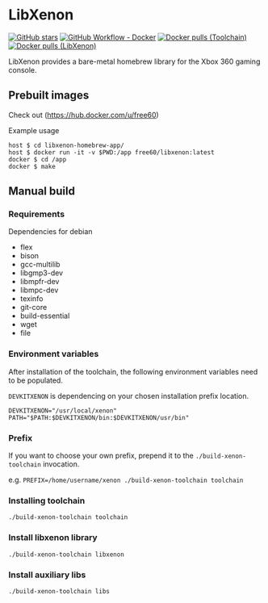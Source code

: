# LibXenon

[![GitHub stars](https://img.shields.io/github/stars/Free60Project/libxenon?style=social)](https://github.com/StoreDev/StoreBot)
[![GitHub Workflow - Docker](https://img.shields.io/github/workflow/status/Free60Project/libxenon/docker?label=docker)](https://github.com/Free60Project/libxenon/actions?query=workflow%3Adocker)
[![Docker pulls (Toolchain)](https://img.shields.io/docker/pulls/free60/toolchain)](https://hub.docker.com/r/free60/toolchain)
[![Docker pulls (LibXenon)](https://img.shields.io/docker/pulls/free60/libxenon)](https://hub.docker.com/r/free60/libxenon)


LibXenon provides a bare-metal homebrew library for the Xbox 360 gaming console.

## Prebuilt images

Check out (https://hub.docker.com/u/free60)

Example usage

```
host $ cd libxenon-homebrew-app/
host $ docker run -it -v $PWD:/app free60/libxenon:latest
docker $ cd /app
docker $ make
```

## Manual build

### Requirements

Dependencies for debian

- flex
- bison
- gcc-multilib
- libgmp3-dev
- libmpfr-dev
- libmpc-dev
- texinfo
- git-core
- build-essential
- wget
- file

### Environment variables

After installation of the toolchain, the following environment variables need to be populated.

`DEVKITXENON` is dependencing on your chosen installation prefix location.

```
DEVKITXENON="/usr/local/xenon"
PATH="$PATH:$DEVKITXENON/bin:$DEVKITXENON/usr/bin"
```

### Prefix

If you want to choose your own prefix, prepend it to the `./build-xenon-toolchain` invocation.

e.g. `PREFIX=/home/username/xenon ./build-xenon-toolchain toolchain`

### Installing toolchain

```
./build-xenon-toolchain toolchain
```

### Install libxenon library

```
./build-xenon-toolchain libxenon
```

### Install auxiliary libs

```
./build-xenon-toolchain libs
```
